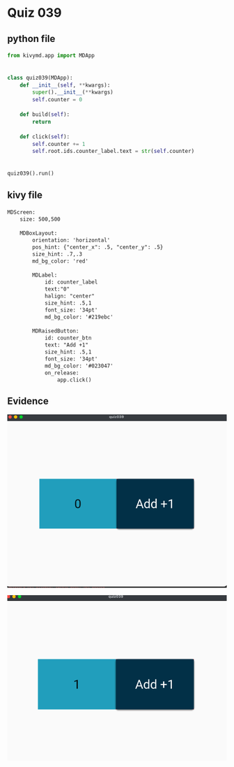 # Quiz 039

## python file
```.py
from kivymd.app import MDApp


class quiz039(MDApp):
    def __init__(self, **kwargs):
        super().__init__(**kwargs)
        self.counter = 0

    def build(self):
        return

    def click(self):
        self.counter += 1
        self.root.ids.counter_label.text = str(self.counter)


quiz039().run()
```

## kivy file

```.kv
MDScreen:
    size: 500,500

    MDBoxLayout:
        orientation: 'horizontal'
        pos_hint: {"center_x": .5, "center_y": .5}
        size_hint: .7,.3
        md_bg_color: 'red'

        MDLabel:
            id: counter_label
            text:"0"
            halign: "center"
            size_hint: .5,1
            font_size: '34pt'
            md_bg_color: '#219ebc'

        MDRaisedButton:
            id: counter_btn
            text: "Add +1"
            size_hint: .5,1
            font_size: '34pt'
            md_bg_color: '#023047'
            on_release:
                app.click()
```

## Evidence
![](Screen%20Shot%202023-02-06%20at%2017.38.48.png)

![](Screen%20Shot%202023-02-06%20at%2017.38.56.png)


